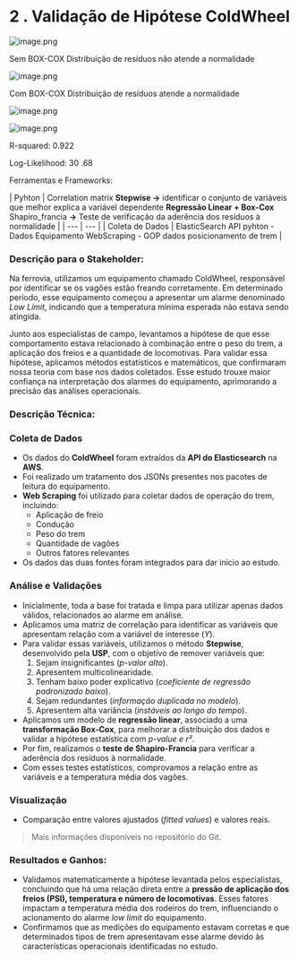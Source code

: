 # 2 . Validação de Hipótese ColdWheel

![image.png](attachment:aca6e03a-70a4-450c-be69-222130daf3c6:image.png)

Sem BOX-COX Distribuição de resíduos não atende a normalidade

![image.png](attachment:5eb021a9-0872-406f-9719-132ceebc2b1c:image.png)

 Com  BOX-COX Distribuição de resíduos atende a normalidade

![image.png](attachment:c69ee77c-6809-4549-aeda-9d91fb521961:image.png)

![image.png](attachment:2e7013cd-824e-4c24-a7d3-30e28029e974:image.png)

R-squared:  0.922

Log-Likelihood: 30 .68

Ferramentas e Frameworks: 

| Pyhton | Correlation matrix
**Stepwise →**  identificar o conjunto de variáveis que melhor explica a variável dependente
**Regressão Linear + Box-Cox**
Shapiro_francia **→** Teste de verificação da aderência dos resíduos à normalidade |
| --- | --- |
| Coleta de Dados | ElasticSearch API pyhton - Dados Equipamento
WebScraping - GOP dados posicionamento de trem |

### **Descrição para o Stakeholder:**

Na ferrovia, utilizamos um equipamento chamado ColdWheel, responsável por identificar se os vagões estão freando corretamente. Em determinado período, esse equipamento começou a apresentar um alarme denominado *Low Limit*, indicando que a temperatura mínima esperada não estava sendo atingida.

Junto aos especialistas de campo, levantamos a hipótese de que esse comportamento estava relacionado à combinação entre o peso do trem, a aplicação dos freios e a quantidade de locomotivas. Para validar essa hipótese, aplicamos métodos estatísticos e matemáticos, que confirmaram nossa teoria com base nos dados coletados. Esse estudo trouxe maior confiança na interpretação dos alarmes do equipamento, aprimorando a precisão das análises operacionais.

### **Descrição Técnica:**

### **Coleta de Dados**

- Os dados do **ColdWheel** foram extraídos da **API do Elasticsearch** na **AWS**.
- Foi realizado um tratamento dos JSONs presentes nos pacotes de leitura do equipamento.
- **Web Scraping** foi utilizado para coletar dados de operação do trem, incluindo:
    - Aplicação de freio
    - Condução
    - Peso do trem
    - Quantidade de vagões
    - Outros fatores relevantes
- Os dados das duas fontes foram integrados para dar início ao estudo.

### **Análise e Validações**

- Inicialmente, toda a base foi tratada e limpa para utilizar apenas dados válidos, relacionados ao alarme em análise.
- Aplicamos uma matriz de correlação para identificar as variáveis que apresentam relação com a variável de interesse (*Y*).
- Para validar essas variáveis, utilizamos o método **Stepwise**, desenvolvido pela **USP**, com o objetivo de remover variáveis que:
    1. Sejam insignificantes (*p-valor alto*).
    2. Apresentem multicolinearidade.
    3. Tenham baixo poder explicativo (*coeficiente de regressão padronizado baixo*).
    4. Sejam redundantes (*informação duplicada no modelo*).
    5. Apresentem alta variância (*instáveis ao longo do tempo*).
- Aplicamos um modelo de **regressão linear**, associado a uma **transformação Box-Cox**, para melhorar a distribuição dos dados e validar a hipótese estatística com *p-value e r²*.
- Por fim, realizamos o **teste de Shapiro-Francia** para verificar a aderência dos resíduos à normalidade.
- Com esses testes estatísticos, comprovamos a relação entre as variáveis e a temperatura média dos vagões.

### **Visualização**

- Comparação entre valores ajustados (*fitted values*) e valores reais.

> Mais informações disponíveis no repositório do Git.
> 

### **Resultados e Ganhos:**

- Validamos matematicamente a hipótese levantada pelos especialistas, concluindo que há uma relação direta entre a **pressão de aplicação dos freios (PSI), temperatura e número de locomotivas**. Esses fatores impactam a temperatura média dos rodeiros do trem, influenciando o acionamento do alarme *low limit* do equipamento.
- Confirmamos que as medições do equipamento estavam corretas e que determinados tipos de trem apresentavam esse alarme devido às características operacionais identificadas no estudo.
